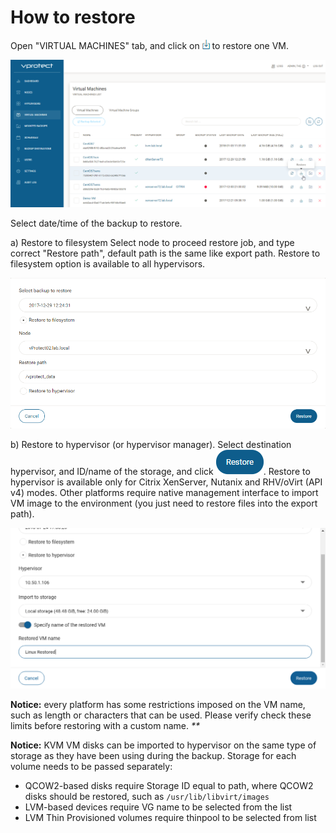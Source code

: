 # How to restore

Open "VIRTUAL MACHINES" tab, and click on ![](../.gitbook/assets/admin_webui_how_restore_icon_restore%20%281%29.png) to restore one VM.

![](../.gitbook/assets/admin_webui_how_restore_select_one.png)

Select date/time of the backup to restore.

a\) Restore to filesystem Select node to proceed restore job, and type correct "Restore path", default path is the same like export path. Restore to filesystem option is available to all hypervisors.

![](../.gitbook/assets/admin_webui_how_restore_filesystem.png)

b\) Restore to hypervisor \(or hypervisor manager\). Select destination hypervisor, and ID/name of the storage, and click ![](../.gitbook/assets/admin_webui_how_restore_icon_blue_restore%20%281%29.png). Restore to hypervisor is available only for Citrix XenServer, Nutanix and RHV/oVirt \(API v4\) modes. Other platforms require native management interface to import VM image to the environment \(you just need to restore files into the export path\).

![](../.gitbook/assets/zrzut-ekranu-2018-07-25-o-10.47.01%20%281%29.png)

**Notice:** every platform has some restrictions imposed on the VM name, such as length or characters that can be used. Please verify check these limits before restoring with a custom name. _\*\*_

**Notice:** KVM VM disks can be imported to hypervisor on the same type of storage as they have been using during the backup. Storage for each volume needs to be passed separately:

* QCOW2-based disks require Storage ID equal to path, where QCOW2 disks should be restored, such as `/usr/lib/libvirt/images`
* LVM-based devices require VG name to be selected from the list 
* LVM Thin Provisioned volumes require thinpool to be selected from list 

